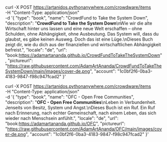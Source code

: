   curl -X POST https://artanidos.pythonanywhere.com/crowdware/items \
  -H "Content-Type: application/json" \
  -d '{
    "type": "book",
    "name": "CrowdFund to Take the System Down",
    "description": "**CrowdFund to Take the System Down**\nWie wir die alte Wirtschaft hinter uns lassen und eine neue Welt erschaffen – ohne Schulden, ohne Abhängigkeit, ohne Ausbeutung. Das System will, dass du glaubst, es gäbe keinen Ausweg. Doch das ist eine Lüge.\nDieses Buch zeigt dir, wie du dich aus der finanziellen und wirtschaftlichen Abhängigkeit befreist.",
    "locale": "de",
    "url": "book:https://adamartananda.github.io/CrowdFundToTakeTheSystemDown",
    "pictureurl": "https://raw.githubusercontent.com/AdamArtAnanda/CrowdFundToTakeTheSystemDown/main/images/cover-de.png",
    "account": "1c0bf2f6-0ba3-4183-9847-f98c947fcad2"
  }'


  curl -X POST https://artanidos.pythonanywhere.com/crowdware/items \
  -H "Content-Type: application/json" \
  -d '{
    "type": "book",
    "name": "OFC - Open Free Communities",
    "description": "**OFC - Open Free Communities**\nLeben in Verbundenheit. Jenseits von Besitz, System und Angst.\nDieses Buch ist ein Ruf. Ein Ruf nach Erinnerung, nach echter Gemeinschaft, nach einem Leben, das sich wieder nach Menschsein anfühlt.",
    "locale": "de",
    "url": "book:https://adamartananda.github.io/OFC",
    "pictureurl": "https://raw.githubusercontent.com/AdamArtAnanda/OFC/main/images/cover-de.png",
    "account": "1c0bf2f6-0ba3-4183-9847-f98c947fcad2"
  }'
